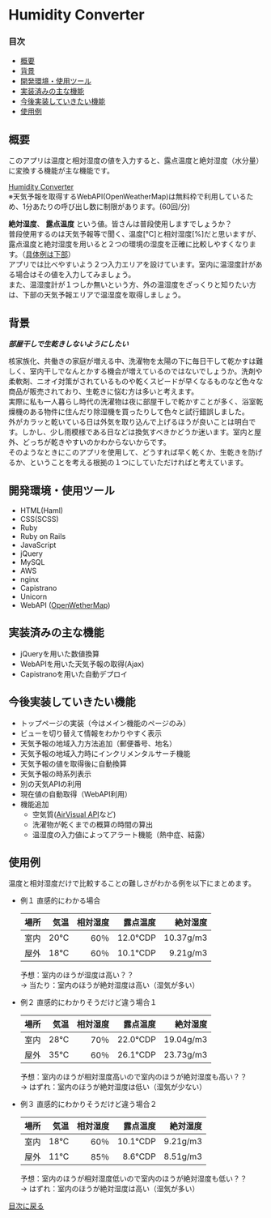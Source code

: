 # Humidity Converter

### 目次

- [概要](https://github.com/matttttttso/humidity_converter#%E6%A6%82%E8%A6%81)
- [背景](https://github.com/matttttttso/humidity_converter#%E8%83%8C%E6%99%AF)
- [開発環境・使用ツール](https://github.com/matttttttso/humidity_converter#%E9%96%8B%E7%99%BA%E7%92%B0%E5%A2%83%E4%BD%BF%E7%94%A8%E3%83%84%E3%83%BC%E3%83%AB)
- [実装済みの主な機能](https://github.com/matttttttso/humidity_converter#%E5%AE%9F%E8%A3%85%E6%B8%88%E3%81%BF%E3%81%AE%E4%B8%BB%E3%81%AA%E6%A9%9F%E8%83%BD)
- [今後実装していきたい機能](https://github.com/matttttttso/humidity_converter#%E4%BB%8A%E5%BE%8C%E5%AE%9F%E8%A3%85%E3%81%97%E3%81%A6%E3%81%84%E3%81%8D%E3%81%9F%E3%81%84%E6%A9%9F%E8%83%BD)
- [使用例][使用例]

[使用例]:https://github.com/matttttttso/humidity_converter#%E4%BD%BF%E7%94%A8%E4%BE%8B

## 概要

このアプリは温度と相対湿度の値を入力すると、露点温度と絶対湿度（水分量）に変換する機能が主な機能です。

[Humidity Converter](http://18.178.160.115/)  
※天気予報を取得するWebAPI(OpenWeatherMap)は無料枠で利用しているため、1分あたりの呼び出し数に制限があります。(60回/分)

**絶対湿度**、
**露点温度**
という値。皆さんは普段使用しますでしょうか？  
普段使用するのは天気予報等で聞く、温度[℃]と相対湿度[%]だと思いますが、露点温度と絶対湿度を用いると２つの環境の湿度を正確に比較しやすくなります。（[具体例は下部][使用例]）  
アプリでは比べやすいよう２つ入力エリアを設けています。室内に温湿度計がある場合はその値を入力してみましょう。  
また、温湿度計が１つしか無いという方、外の温湿度をざっくりと知りたい方は、下部の天気予報エリアで温湿度を取得しましょう。

## 背景

***部屋干しで生乾きしないようにしたい***

核家族化、共働きの家庭が増える中、洗濯物を太陽の下に毎日干して乾かすは難しく、室内干しでなんとかする機会が増えているのではないでしょうか。洗剤や柔軟剤、ニオイ対策がされているものや乾くスピードが早くなるものなど色々な商品が販売されており、生乾きに悩む方は多いと考えます。  
実際に私も一人暮らし時代の洗濯物は夜に部屋干しで乾かすことが多く、浴室乾燥機のある物件に住んだり除湿機を買ったりして色々と試行錯誤しました。  
外がカラッと乾いている日は外気を取り込んで上げるほうが良いことは明白です。しかし、少し雨模様である日などは換気すべきかどうか迷います。室内と屋外、どっちが乾きやすいのかわからないからです。  
そのようなときにこのアプリを使用して、どうすれば早く乾くか、生乾きを防げるか、ということを考える根拠の１つにしていただければと考えています。

## 開発環境・使用ツール

- HTML(Haml)
- CSS(SCSS)
- Ruby
- Ruby on Rails
- JavaScript
- jQuery
- MySQL
- AWS
- nginx
- Capistrano
- Unicorn
- WebAPI ([OpenWetherMap](https://openweathermap.org/api))

## 実装済みの主な機能

- jQueryを用いた数値換算
- WebAPIを用いた天気予報の取得(Ajax)
- Capistranoを用いた自動デプロイ

## 今後実装していきたい機能

- トップページの実装（今はメイン機能のページのみ）
- ビューを切り替えて情報をわかりやすく表示
- 天気予報の地域入力方法追加（郵便番号、地名）
- 天気予報の地域入力時にインクリメンタルサーチ機能
- 天気予報の値を取得後に自動換算
- 天気予報の時系列表示
- 別の天気APIの利用
- 現在値の自動取得（WebAPI利用）
- 機能追加
  - 空気質([AirVisual API](https://www.airvisual.com/)など)
  - 洗濯物が乾くまでの概算の時間の算出
  - 温湿度の入力値によってアラート機能（熱中症、結露）


## 使用例

温度と相対湿度だけで比較することの難しさがわかる例を以下にまとめます。

- 例１  直感的にわかる場合

  | 場所 | 気温 |相対湿度| 露点温度 |絶対湿度|
  |:---:| ---: | ---: | ---: | ---: |
  | 室内 | 20°C | 60％ | 12.0°CDP | 10.37g/m3 |
  | 屋外 | 18°C | 60％ | 10.1°CDP | 9.21g/m3 |

  予想：室内のほうが湿度は高い？？  
  -> 当たり：室内のほうが絶対湿度は高い（湿気が多い）

- 例２  直感的にわかりそうだけど違う場合１

  | 場所 | 気温 |相対湿度| 露点温度 |絶対湿度|
  |:---:| ---: | ---: | ---: | ---: |
  | 室内 | 28°C | 70％ | 22.0°CDP | 19.04g/m3 |
  | 屋外 | 35°C | 60％ | 26.1°CDP | 23.73g/m3 |

  予想：室内のほうが相対湿度高いので室内のほうが絶対湿度も高い？？  
  -> はずれ：室内のほうが絶対湿度は低い（湿気が少ない）

- 例３  直感的にわかりそうだけど違う場合２

  | 場所 | 気温 |相対湿度| 露点温度 |絶対湿度|
  |:---:| ---: | ---: | ---: | ---: |
  | 室内 | 18°C | 60％ | 10.1°CDP | 9.21g/m3 |
  | 屋外 | 11°C | 85％ | 8.6°CDP | 8.51g/m3 |

  予想：室内のほうが相対湿度低いので室内のほうが絶対湿度も低い？？  
  -> はずれ：室内のほうが絶対湿度は高い（湿気が多い）

[目次に戻る](https://github.com/matttttttso/humidity_converter/blob/master/README.md#%E7%9B%AE%E6%AC%A1)
